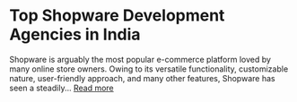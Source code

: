 # Top Shopware Development Agencies in India
Shopware is arguably the most popular e-commerce platform loved by many online store owners. Owing to its versatile functionality, customizable nature, user-friendly approach, and many other features, Shopware has seen a steadily...
[Read more](https://www.2hatslogic.com/blog/top-shopware-development-agencies-in-india/)
